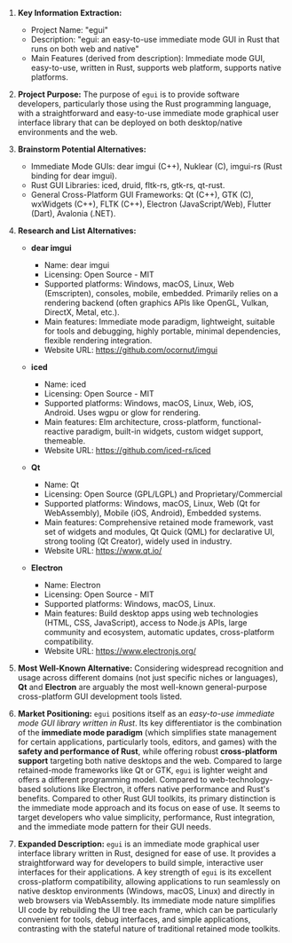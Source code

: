 1.  **Key Information Extraction:**
    *   Project Name: "egui"
    *   Description: "egui: an easy-to-use immediate mode GUI in Rust that runs on both web and native"
    *   Main Features (derived from description): Immediate mode GUI, easy-to-use, written in Rust, supports web platform, supports native platforms.

2.  **Project Purpose:**
    The purpose of `egui` is to provide software developers, particularly those using the Rust programming language, with a straightforward and easy-to-use immediate mode graphical user interface library that can be deployed on both desktop/native environments and the web.

3.  **Brainstorm Potential Alternatives:**
    *   Immediate Mode GUIs: dear imgui (C++), Nuklear (C), imgui-rs (Rust binding for dear imgui).
    *   Rust GUI Libraries: iced, druid, fltk-rs, gtk-rs, qt-rust.
    *   General Cross-Platform GUI Frameworks: Qt (C++), GTK (C), wxWidgets (C++), FLTK (C++), Electron (JavaScript/Web), Flutter (Dart), Avalonia (.NET).

4.  **Research and List Alternatives:**

    *   **dear imgui**
        *   Name: dear imgui
        *   Licensing: Open Source - MIT
        *   Supported platforms: Windows, macOS, Linux, Web (Emscripten), consoles, mobile, embedded. Primarily relies on a rendering backend (often graphics APIs like OpenGL, Vulkan, DirectX, Metal, etc.).
        *   Main features: Immediate mode paradigm, lightweight, suitable for tools and debugging, highly portable, minimal dependencies, flexible rendering integration.
        *   Website URL: https://github.com/ocornut/imgui

    *   **iced**
        *   Name: iced
        *   Licensing: Open Source - MIT
        *   Supported platforms: Windows, macOS, Linux, Web, iOS, Android. Uses wgpu or glow for rendering.
        *   Main features: Elm architecture, cross-platform, functional-reactive paradigm, built-in widgets, custom widget support, themeable.
        *   Website URL: https://github.com/iced-rs/iced

    *   **Qt**
        *   Name: Qt
        *   Licensing: Open Source (GPL/LGPL) and Proprietary/Commercial
        *   Supported platforms: Windows, macOS, Linux, Web (Qt for WebAssembly), Mobile (iOS, Android), Embedded systems.
        *   Main features: Comprehensive retained mode framework, vast set of widgets and modules, Qt Quick (QML) for declarative UI, strong tooling (Qt Creator), widely used in industry.
        *   Website URL: https://www.qt.io/

    *   **Electron**
        *   Name: Electron
        *   Licensing: Open Source - MIT
        *   Supported platforms: Windows, macOS, Linux.
        *   Main features: Build desktop apps using web technologies (HTML, CSS, JavaScript), access to Node.js APIs, large community and ecosystem, automatic updates, cross-platform compatibility.
        *   Website URL: https://www.electronjs.org/

5.  **Most Well-Known Alternative:**
    Considering widespread recognition and usage across different domains (not just specific niches or languages), **Qt** and **Electron** are arguably the most well-known general-purpose cross-platform GUI development tools listed.

6.  **Market Positioning:**
    `egui` positions itself as an *easy-to-use immediate mode GUI library written in Rust*. Its key differentiator is the combination of the **immediate mode paradigm** (which simplifies state management for certain applications, particularly tools, editors, and games) with the **safety and performance of Rust**, while offering robust **cross-platform support** targeting both native desktops and the web. Compared to large retained-mode frameworks like Qt or GTK, `egui` is lighter weight and offers a different programming model. Compared to web-technology-based solutions like Electron, it offers native performance and Rust's benefits. Compared to other Rust GUI toolkits, its primary distinction is the immediate mode approach and its focus on ease of use. It seems to target developers who value simplicity, performance, Rust integration, and the immediate mode pattern for their GUI needs.

7.  **Expanded Description:**
    `egui` is an immediate mode graphical user interface library written in Rust, designed for ease of use. It provides a straightforward way for developers to build simple, interactive user interfaces for their applications. A key strength of `egui` is its excellent cross-platform compatibility, allowing applications to run seamlessly on native desktop environments (Windows, macOS, Linux) and directly in web browsers via WebAssembly. Its immediate mode nature simplifies UI code by rebuilding the UI tree each frame, which can be particularly convenient for tools, debug interfaces, and simple applications, contrasting with the stateful nature of traditional retained mode toolkits.